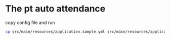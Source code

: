 # The pt auto attendance

copy config file and run

```bash
cp src/main/resources/application.sample.yml src/main/resources/application.yml
```
